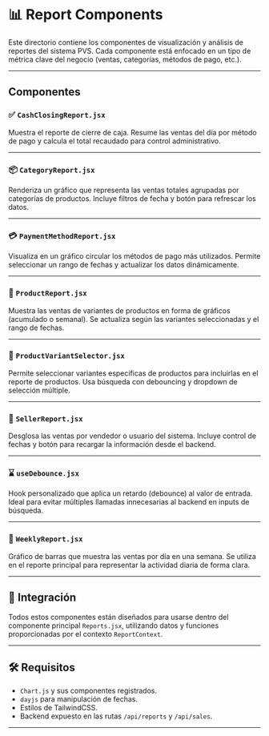 # 📊 Report Components

Este directorio contiene los componentes de visualización y análisis de reportes del sistema PVS. Cada componente está enfocado en un tipo de métrica clave del negocio (ventas, categorías, métodos de pago, etc.).

---

## Componentes

### ✅ `CashClosingReport.jsx`
Muestra el reporte de cierre de caja. Resume las ventas del día por método de pago y calcula el total recaudado para control administrativo.

---

### 📦 `CategoryReport.jsx`
Renderiza un gráfico que representa las ventas totales agrupadas por categorías de productos. Incluye filtros de fecha y botón para refrescar los datos.

---

### 💳 `PaymentMethodReport.jsx`
Visualiza en un gráfico circular los métodos de pago más utilizados. Permite seleccionar un rango de fechas y actualizar los datos dinámicamente.

---

### 🛒 `ProductReport.jsx`
Muestra las ventas de variantes de productos en forma de gráficos (acumulado o semanal). Se actualiza según las variantes seleccionadas y el rango de fechas.

---

### 🎯 `ProductVariantSelector.jsx`
Permite seleccionar variantes específicas de productos para incluirlas en el reporte de productos. Usa búsqueda con debouncing y dropdown de selección múltiple.

---

### 👤 `SellerReport.jsx`
Desglosa las ventas por vendedor o usuario del sistema. Incluye control de fechas y botón para recargar la información desde el backend.

---

### ⌛ `useDebounce.jsx`
Hook personalizado que aplica un retardo (debounce) al valor de entrada. Ideal para evitar múltiples llamadas innecesarias al backend en inputs de búsqueda.

---

### 📆 `WeeklyReport.jsx`
Gráfico de barras que muestra las ventas por día en una semana. Se utiliza en el reporte principal para representar la actividad diaria de forma clara.

---

## 🧩 Integración
Todos estos componentes están diseñados para usarse dentro del componente principal `Reports.jsx`, utilizando datos y funciones proporcionadas por el contexto `ReportContext`.

---

## 🛠️ Requisitos
- `Chart.js` y sus componentes registrados.
- `dayjs` para manipulación de fechas.
- Estilos de TailwindCSS.
- Backend expuesto en las rutas `/api/reports` y `/api/sales`.

---



